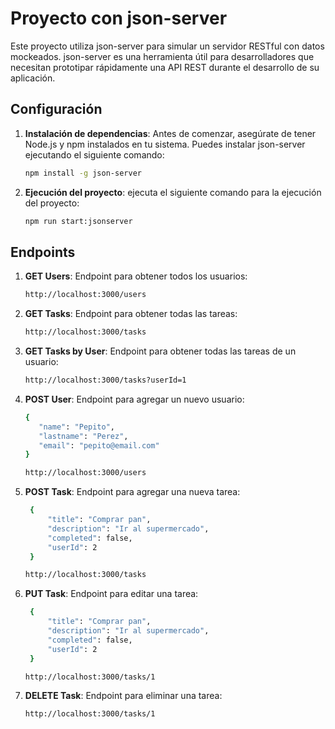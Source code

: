 # Proyecto con json-server

Este proyecto utiliza json-server para simular un servidor RESTful con datos mockeados. json-server es una herramienta útil para desarrolladores que necesitan prototipar rápidamente una API REST durante el desarrollo de su aplicación.

## Configuración

1. **Instalación de dependencias**: Antes de comenzar, asegúrate de tener Node.js y npm instalados en tu sistema. Puedes instalar json-server ejecutando el siguiente comando:

   ```bash
   npm install -g json-server

2. **Ejecución del proyecto**: ejecuta el siguiente comando para la ejecución del proyecto:

   ```bash
   npm run start:jsonserver

## Endpoints

1. **GET Users**: Endpoint para obtener todos los usuarios:

   ```bash
   http://localhost:3000/users

2. **GET Tasks**: Endpoint para obtener todas las tareas:

   ```bash
   http://localhost:3000/tasks

3. **GET Tasks by User**: Endpoint para obtener todas las tareas de un usuario:

   ```bash
   http://localhost:3000/tasks?userId=1

4. **POST User**: Endpoint para agregar un nuevo usuario:

   ```bash
   {
      "name": "Pepito",
      "lastname": "Perez",
      "email": "pepito@email.com"
   }

   http://localhost:3000/users

5. **POST Task**: Endpoint para agregar una nueva tarea:

   ```bash
    {
        "title": "Comprar pan",
        "description": "Ir al supermercado",
        "completed": false,
        "userId": 2
    }

   http://localhost:3000/tasks

6. **PUT Task**: Endpoint para editar una tarea:

   ```bash
    {
        "title": "Comprar pan",
        "description": "Ir al supermercado",
        "completed": false,
        "userId": 2
    }

   http://localhost:3000/tasks/1

7. **DELETE Task**: Endpoint para eliminar una tarea:

   ```bash
   http://localhost:3000/tasks/1
